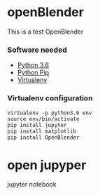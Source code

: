 # openBlender
This is a test OpenBlender

### Software needed

* [Python 3.6](https://www.python.org/downloads/release/python-360/)
* [Python Pip](https://pypi.python.org/pypi/pip)
* [Virtualenv](http://docs.python-guide.org/en/latest/dev/virtualenvs/)

### Virtualenv configuration 
```
virtualenv -p python3.6 env
source env/bin/activate
pip install jupyter
pip install matplotlib
pip install OpenBlender

```

# open jupyper

jupyter notebook 

